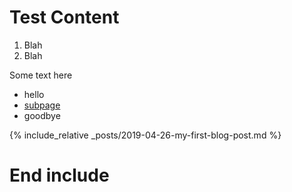 # Test Content

1. Blah
2. Blah

Some text here

- hello
- <a href="_posts/2019-04-26-my-first-blog-post.md">subpage</a>
- goodbye

{% include_relative _posts/2019-04-26-my-first-blog-post.md %}

# End include

